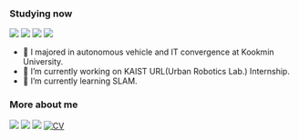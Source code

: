 ### Studying now
<!--<p align="center">-->
<a href="https://www.ros.org/" target="_blank"><img src="https://img.shields.io/badge/ROS-navy?style=flat-square&logo=ROS&logoColor=white"/></a>
<a href="https://www.python.org/" target="_blank"><img src="https://img.shields.io/badge/Python-blueviolet?style=flat-square&logo=Python&logoColor=white"/></a>
<a href="https://www.cplusplus.org/" target="_blank"><img src="https://img.shields.io/badge/C++-blue?style=flat-square&logo=Cplusplus&logoColor=white"/></a>
<a href="https://www.tensorflow.org/" target="_blank"><img src="https://img.shields.io/badge/Tensorflow-orange?style=flat-square&logo=Tensorflow&logoColor=white"/></a>
<!--</p>-->
  


- 👯 I majored in autonomous vehicle and IT convergence at Kookmin University.
- 🔭 I’m currently working on KAIST URL(Urban Robotics Lab.) Internship.
- 🌱 I’m currently learning SLAM.
  
### More about me
<a href="https://blog.naver.com/ted97k" target="_blank"><img src="https://img.shields.io/badge/TechBlog-brightgreen?style=flat-square&logo=Naver&logoColor=white"/></a> 
<a href="https://mail.google.com/" target="_blank"><img src="https://img.shields.io/badge/ted97kr@gmail.com-red?style=flat-square&logo=Gmail&logoColor=white"/></a>  <a href="https://kimdaebeom.github.io/" target="_blank"><img src="https://img.shields.io/badge/github blog-blueviolet?style=flat-square&logo=Github&logoColor=black"/></a>  [![CV](http://img.shields.io/badge/-CV-black?style=flat-square&logo=github&link=https://davinci-ai.tistory.com/)](https://github.com/kimdaebeom/CV/blob/main/DaeBeom_Kim_Resume.pdf) 
<br/>
<!--
**kimdaebeom/kimdaebeom** is a ✨ _special_ ✨ repository because its `README.md` (this file) appears on your GitHub profile.

Here are some ideas to get you started:

- 🔭 I’m currently working on ...
- 🌱 I’m currently learning ...
- 👯 I’m looking to collaborate on ...
- 🤔 I’m looking for help with ...
- 💬 Ask me about ...
- 📫 How to reach me: ...
- 😄 Pronouns: ...
- ⚡ Fun fact: ...
-->
